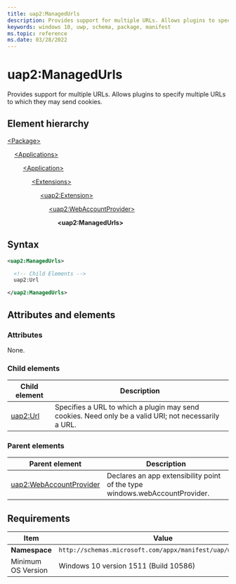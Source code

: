 ```yaml
---
title: uap2:ManagedUrls
description: Provides support for multiple URLs. Allows plugins to specify multiple URLs to which they may send cookies.
keywords: windows 10, uwp, schema, package, manifest
ms.topic: reference
ms.date: 03/28/2022
---
```


# uap2:ManagedUrls

Provides support for multiple URLs. Allows plugins to specify multiple URLs to which they may send cookies.

## Element hierarchy

[\<Package\>](element-package.md)

&nbsp;&nbsp;&nbsp;&nbsp;[\<Applications\>](element-applications.md)

&nbsp;&nbsp;&nbsp;&nbsp; &nbsp;&nbsp;&nbsp;&nbsp;[\<Application\>](element-application.md)

&nbsp;&nbsp;&nbsp;&nbsp; &nbsp;&nbsp;&nbsp;&nbsp; &nbsp;&nbsp;&nbsp;&nbsp;[\<Extensions\>](element-1-extensions.md)

&nbsp;&nbsp;&nbsp;&nbsp; &nbsp;&nbsp;&nbsp;&nbsp; &nbsp;&nbsp;&nbsp;&nbsp; &nbsp;&nbsp;&nbsp;&nbsp;[\<uap2:Extension\>](element-uap2-extension.md)

&nbsp;&nbsp;&nbsp;&nbsp; &nbsp;&nbsp;&nbsp;&nbsp; &nbsp;&nbsp;&nbsp;&nbsp; &nbsp;&nbsp;&nbsp;&nbsp; &nbsp;&nbsp;&nbsp;&nbsp;[\<uap2:WebAccountProvider\>](element-uap2-webaccountprovider.md)

&nbsp;&nbsp;&nbsp;&nbsp; &nbsp;&nbsp;&nbsp;&nbsp; &nbsp;&nbsp;&nbsp;&nbsp; &nbsp;&nbsp;&nbsp;&nbsp; &nbsp;&nbsp;&nbsp;&nbsp; &nbsp;&nbsp;&nbsp;&nbsp;**\<uap2:ManagedUrls\>**

## Syntax

```xml
<uap2:ManagedUrls>

  <!-- Child Elements -->
  uap2:Url

</uap2:ManagedUrls>
```

## Attributes and elements

### Attributes

None.

### Child elements

| Child element | Description |
|-|-|
| [uap2:Url](element-uap2-url.md) | Specifies a URL to which a plugin may send cookies. Need only be a valid URI; not necessarily a URL. |

### Parent elements

| Parent element | Description |
|-|-|
| [uap2:WebAccountProvider](element-uap2-webaccountprovider.md) | Declares an app extensibility point of the type windows.webAccountProvider. |

## Requirements

| Item | Value |
|--|--|
| **Namespace** | `http://schemas.microsoft.com/appx/manifest/uap/windows10/2` |
| Minimum OS Version | Windows 10 version 1511 (Build 10586) |

